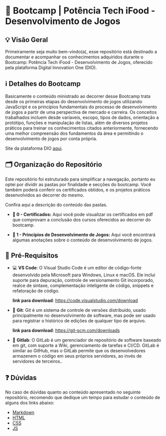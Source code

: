 # 🚀 Bootcamp | Potência Tech iFood - Desenvolvimento de Jogos

## 💡 Visão Geral

Primeiramente seja muito bem-vindo(a), esse repositório está destinado a documentar e acompanhar os conhecimentos adquiridos durante o Bootcamp: Potência Tech iFood - Desenvolvimento de Jogos, oferecido pela plataforma Digital Innovation One (DIO).

## ℹ️ Detalhes do Bootcamp

Basicamente o conteúdo ministrado ao decorrer desse Bootcamp trata desde os primeiras etapas do desenvolvimento de jogos utilizando JavaScript e os princípios fundamentais do processo de desenvolvimento de jogos a partir de uma perspectiva de mercado e carreira. Os conceitos trabalhados incluem desde varíaveis, escopo, tipos de dados, orientação a protótipo, funções e manipulação de listas, além de diversos projetos práticos para treinar os conhecimentos citados anteriormente, fornecendo uma melhor compreensão dos fundamentos da área e permitindo o desenvolvimento de jogos por conta própria.

Site da plataforma DIO [aqui](https://www.dio.me/).

## 🗂️ Organização do Repositório

Este repositório foi estruturado para simplificar a navegação, portanto eu optei por dividir as pastas por finalidade e secções do bootcamp. Você também poderá conferir os certificados obtidos, e os projetos práticos desenvolvidos ao decorrer do mesmo.

Confira aqui a descrição do conteúdo das pastas.

- **📁 0 - Certificados:** Aqui você pode visualizar os certificados em pdf que comprovam a conclusão dos cursos oferecidos ao decorrer do bootcamp.

- **📁 1 - Princípios de Desenvolvimento de Jogos:** Aqui você encontrará algumas anotações sobre o conteúdo de desenvolvimento de jogos.

## 🔗 Pré-Requisitos

- 💻 **VS Code**: O Visual Studio Code é um editor de código-fonte desenvolvido pela Microsoft para Windows, Linux e macOS. Ele inclui suporte para depuração, controle de versionamento Git incorporado, realce de sintaxe, complementação inteligente de código, snippets e refatoração de código.

    **link para download**: https://code.visualstudio.com/download

- 🐙 **Git**: Git é um sistema de controle de versões distribuído, usado principalmente no desenvolvimento de software, mas pode ser usado para registrar o histórico de edições de qualquer tipo de arquivo.

    **link para download**: https://git-scm.com/downloads

- 🦊 **Gitlab**: O GitLab é um gerenciador de repositório de software baseado em git, com suporte a Wiki, gerenciamento de tarefas e CI/CD. GitLab é similar ao GitHub, mas o GitLab permite que os desenvolvedores armazenem o código em seus próprios servidores, ao invés de servidores de terceiros..

## ❓ Dúvidas

No caso de dúvidas quanto ao conteúdo apresentado no seguinte repositório, recomendo que dedique um tempo para estudar o conteúdo de alguns dos links abaixo:

- [Markdown](https://www.markdownguide.org/basic-syntax/)
- [HTML](https://developer.mozilla.org/en-US/docs/Learn/HTML)
- [CSS](https://developer.mozilla.org/en-US/docs/Learn/CSS)
- [JS](https://developer.mozilla.org/en-US/docs/Learn/JavaScript)

